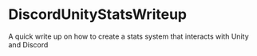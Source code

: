 # DiscordUnityStatsWriteup
A quick write up on how to create a stats system that interacts with Unity and Discord
